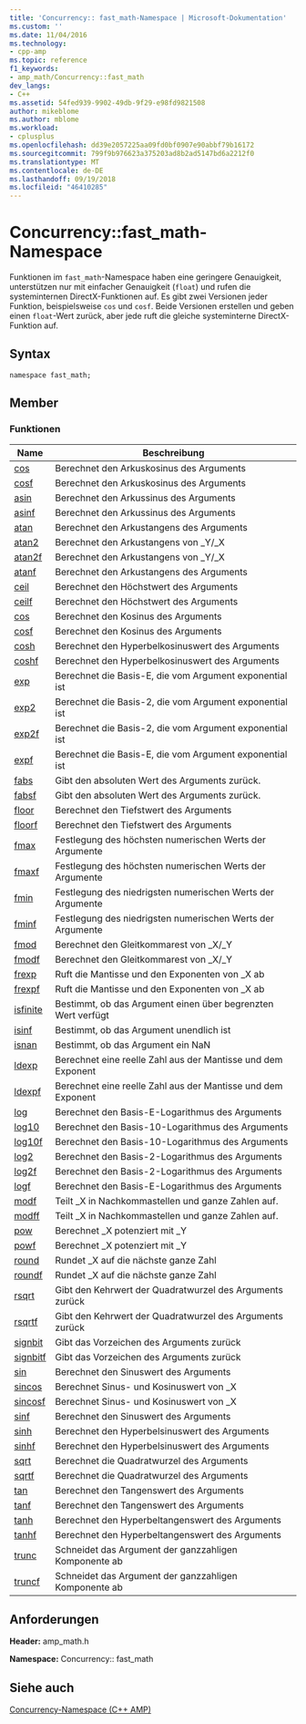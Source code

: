 ```yaml
---
title: 'Concurrency:: fast_math-Namespace | Microsoft-Dokumentation'
ms.custom: ''
ms.date: 11/04/2016
ms.technology:
- cpp-amp
ms.topic: reference
f1_keywords:
- amp_math/Concurrency::fast_math
dev_langs:
- C++
ms.assetid: 54fed939-9902-49db-9f29-e98fd9821508
author: mikeblome
ms.author: mblome
ms.workload:
- cplusplus
ms.openlocfilehash: dd39e2057225aa09fd0bf0907e90abbf79b16172
ms.sourcegitcommit: 799f9b976623a375203ad8b2ad5147bd6a2212f0
ms.translationtype: MT
ms.contentlocale: de-DE
ms.lasthandoff: 09/19/2018
ms.locfileid: "46410285"
---
```

# <a name="concurrencyfastmath-namespace"></a>Concurrency::fast_math-Namespace

Funktionen im `fast_math`-Namespace haben eine geringere Genauigkeit, unterstützen nur mit einfacher Genauigkeit (`float`) und rufen die systeminternen DirectX-Funktionen auf. Es gibt zwei Versionen jeder Funktion, beispielsweise `cos` und `cosf`. Beide Versionen erstellen und geben einen `float`-Wert zurück, aber jede ruft die gleiche systeminterne DirectX-Funktion auf.

## <a name="syntax"></a>Syntax

```
namespace fast_math;
```

## <a name="members"></a>Member

### <a name="functions"></a>Funktionen

|Name|Beschreibung|
|----------|-----------------|
|[cos](concurrency-fast-math-namespace-functions.md#cos)|Berechnet den Arkuskosinus des Arguments|
|[cosf](concurrency-fast-math-namespace-functions.md#cosf)|Berechnet den Arkuskosinus des Arguments|
|[asin](concurrency-fast-math-namespace-functions.md#asin)|Berechnet den Arkussinus des Arguments|
|[asinf](concurrency-fast-math-namespace-functions.md#asinf)|Berechnet den Arkussinus des Arguments|
|[atan](concurrency-fast-math-namespace-functions.md#atan)|Berechnet den Arkustangens des Arguments|
|[atan2](concurrency-fast-math-namespace-functions.md#atan2)|Berechnet den Arkustangens von _Y/_X|
|[atan2f](concurrency-fast-math-namespace-functions.md#atan2f)|Berechnet den Arkustangens von _Y/_X|
|[atanf](concurrency-fast-math-namespace-functions.md#atanf)|Berechnet den Arkustangens des Arguments|
|[ceil](concurrency-fast-math-namespace-functions.md#ceil)|Berechnet den Höchstwert des Arguments|
|[ceilf](concurrency-fast-math-namespace-functions.md#ceilf)|Berechnet den Höchstwert des Arguments|
|[cos](concurrency-fast-math-namespace-functions.md#cos)|Berechnet den Kosinus des Arguments|
|[cosf](concurrency-fast-math-namespace-functions.md#cosf)|Berechnet den Kosinus des Arguments|
|[cosh](concurrency-fast-math-namespace-functions.md#cosh)|Berechnet den Hyperbelkosinuswert des Arguments|
|[coshf](concurrency-fast-math-namespace-functions.md#coshf)|Berechnet den Hyperbelkosinuswert des Arguments|
|[exp](concurrency-fast-math-namespace-functions.md#exp)|Berechnet die Basis-E, die vom Argument exponential ist|
|[exp2](concurrency-fast-math-namespace-functions.md#exp2)|Berechnet die Basis-2, die vom Argument exponential ist|
|[exp2f](concurrency-fast-math-namespace-functions.md#exp2f)|Berechnet die Basis-2, die vom Argument exponential ist|
|[expf](concurrency-fast-math-namespace-functions.md#expf)|Berechnet die Basis-E, die vom Argument exponential ist|
|[fabs](concurrency-fast-math-namespace-functions.md#fabs)|Gibt den absoluten Wert des Arguments zurück.|
|[fabsf](concurrency-fast-math-namespace-functions.md#fabsf)|Gibt den absoluten Wert des Arguments zurück.|
|[floor](concurrency-fast-math-namespace-functions.md#floor)|Berechnet den Tiefstwert des Arguments|
|[floorf](concurrency-fast-math-namespace-functions.md#floorf)|Berechnet den Tiefstwert des Arguments|
|[fmax](concurrency-fast-math-namespace-functions.md#fmax)|Festlegung des höchsten numerischen Werts der Argumente|
|[fmaxf](concurrency-fast-math-namespace-functions.md#fmaxf)|Festlegung des höchsten numerischen Werts der Argumente|
|[fmin](concurrency-fast-math-namespace-functions.md#fmin)|Festlegung des niedrigsten numerischen Werts der Argumente|
|[fminf](concurrency-fast-math-namespace-functions.md#fminf)|Festlegung des niedrigsten numerischen Werts der Argumente|
|[fmod](concurrency-fast-math-namespace-functions.md#fmod)|Berechnet den Gleitkommarest von _X/_Y|
|[fmodf](concurrency-fast-math-namespace-functions.md#fmodf)|Berechnet den Gleitkommarest von _X/_Y|
|[frexp](concurrency-fast-math-namespace-functions.md#frexp)|Ruft die Mantisse und den Exponenten von _X ab|
|[frexpf](concurrency-fast-math-namespace-functions.md#frexpf)|Ruft die Mantisse und den Exponenten von _X ab|
|[isfinite](concurrency-fast-math-namespace-functions.md#isfinite)|Bestimmt, ob das Argument einen über begrenzten Wert verfügt|
|[isinf](concurrency-fast-math-namespace-functions.md#isinf)|Bestimmt, ob das Argument unendlich ist|
|[isnan](concurrency-fast-math-namespace-functions.md#isnan)|Bestimmt, ob das Argument ein NaN|
|[ldexp](concurrency-fast-math-namespace-functions.md#ldexp)|Berechnet eine reelle Zahl aus der Mantisse und dem Exponent|
|[ldexpf](concurrency-fast-math-namespace-functions.md#ldexpf)|Berechnet eine reelle Zahl aus der Mantisse und dem Exponent|
|[log](concurrency-fast-math-namespace-functions.md#log)|Berechnet den Basis-E-Logarithmus des Arguments|
|[log10](concurrency-fast-math-namespace-functions.md#log10)|Berechnet den Basis-10-Logarithmus des Arguments|
|[log10f](concurrency-fast-math-namespace-functions.md#log10f)|Berechnet den Basis-10-Logarithmus des Arguments|
|[log2](concurrency-fast-math-namespace-functions.md#log2)|Berechnet den Basis-2-Logarithmus des Arguments|
|[log2f](concurrency-fast-math-namespace-functions.md#log2f)|Berechnet den Basis-2-Logarithmus des Arguments|
|[logf](concurrency-fast-math-namespace-functions.md#logf)|Berechnet den Basis-E-Logarithmus des Arguments|
|[modf](concurrency-fast-math-namespace-functions.md#modf)|Teilt _X in Nachkommastellen und ganze Zahlen auf.|
|[modff](concurrency-fast-math-namespace-functions.md#modff)|Teilt _X in Nachkommastellen und ganze Zahlen auf.|
|[pow](concurrency-fast-math-namespace-functions.md#pow)|Berechnet _X potenziert mit _Y|
|[powf](concurrency-fast-math-namespace-functions.md#powf)|Berechnet _X potenziert mit _Y|
|[round](concurrency-fast-math-namespace-functions.md#round)|Rundet _X auf die nächste ganze Zahl|
|[roundf](concurrency-fast-math-namespace-functions.md#roundf)|Rundet _X auf die nächste ganze Zahl|
|[rsqrt](concurrency-fast-math-namespace-functions.md#rsqrt)|Gibt den Kehrwert der Quadratwurzel des Arguments zurück|
|[rsqrtf](concurrency-fast-math-namespace-functions.md#rsqrtf)|Gibt den Kehrwert der Quadratwurzel des Arguments zurück|
|[signbit](concurrency-fast-math-namespace-functions.md#signbit)|Gibt das Vorzeichen des Arguments zurück|
|[signbitf](concurrency-fast-math-namespace-functions.md#signbitf)|Gibt das Vorzeichen des Arguments zurück|
|[sin](concurrency-fast-math-namespace-functions.md#sin)|Berechnet den Sinuswert des Arguments|
|[sincos](concurrency-fast-math-namespace-functions.md#sincos)|Berechnet Sinus- und Kosinuswert von _X|
|[sincosf](concurrency-fast-math-namespace-functions.md#sincosf)|Berechnet Sinus- und Kosinuswert von _X|
|[sinf](concurrency-fast-math-namespace-functions.md#sinf)|Berechnet den Sinuswert des Arguments|
|[sinh](concurrency-fast-math-namespace-functions.md#sinh)|Berechnet den Hyperbelsinuswert des Arguments|
|[sinhf](concurrency-fast-math-namespace-functions.md#sinhf)|Berechnet den Hyperbelsinuswert des Arguments|
|[sqrt](concurrency-fast-math-namespace-functions.md#sqrt)|Berechnet die Quadratwurzel des Arguments|
|[sqrtf](concurrency-fast-math-namespace-functions.md#sqrtf)|Berechnet die Quadratwurzel des Arguments|
|[tan](concurrency-fast-math-namespace-functions.md#tan)|Berechnet den Tangenswert des Arguments|
|[tanf](concurrency-fast-math-namespace-functions.md#tanf)|Berechnet den Tangenswert des Arguments|
|[tanh](concurrency-fast-math-namespace-functions.md#tanh)|Berechnet den Hyperbeltangenswert des Arguments|
|[tanhf](concurrency-fast-math-namespace-functions.md#tanhf)|Berechnet den Hyperbeltangenswert des Arguments|
|[trunc](concurrency-fast-math-namespace-functions.md#trunc)|Schneidet das Argument der ganzzahligen Komponente ab|
|[truncf](concurrency-fast-math-namespace-functions.md#truncf)|Schneidet das Argument der ganzzahligen Komponente ab|

## <a name="requirements"></a>Anforderungen

**Header:** amp_math.h

**Namespace:** Concurrency:: fast_math

## <a name="see-also"></a>Siehe auch

[Concurrency-Namespace (C++ AMP)](concurrency-namespace-cpp-amp.md)
